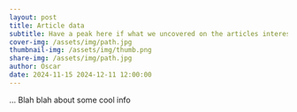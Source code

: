 ```yaml
---
layout: post
title: Article data
subtitle: Have a peak here if what we uncovered on the articles interests you
cover-img: /assets/img/path.jpg
thumbnail-img: /assets/img/thumb.png
share-img: /assets/img/path.jpg
author: Oscar
date: 2024-11-15 2024-12-11 12:00:00
---
```


... Blah blah about some cool info
